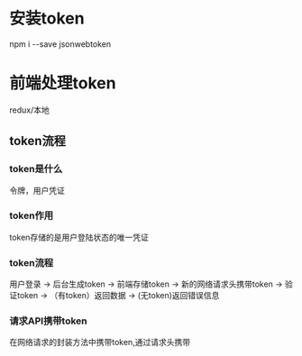  # 安装token
 npm i --save jsonwebtoken

 # 前端处理token
 redux/本地

 ## token流程

 ### token是什么
 令牌，用户凭证

 ### token作用
 token存储的是用户登陆状态的唯一凭证

 ### token流程
 用户登录 -> 后台生成token -> 前端存储token -> 新的网络请求头携带token -> 验证token -> （有token）返回数据 -> (无token)返回错误信息 

 ### 请求API携带token
 在网络请求的封装方法中携带token,通过请求头携带